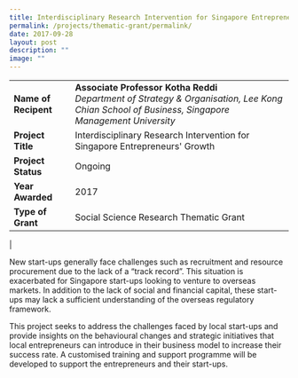 ```yaml
---
title: Interdisciplinary Research Intervention for Singapore Entrepreneurs' Growth
permalink: /projects/thematic-grant/permalink/
date: 2017-09-28
layout: post
description: ""
image: ""
---
```

|  |  |
|---|---|
| **Name of Recipent** | **Associate Professor Kotha Reddi**<br>_Department of Strategy & Organisation, Lee Kong Chian School of Business, Singapore Management University_ |
| **Project Title** | Interdisciplinary Research Intervention for Singapore Entrepreneurs' Growth |
| **Project Status** | Ongoing |
| **Year Awarded** | 2017 |
| **Type of Grant** | Social Science Research Thematic Grant|
|

New start-ups generally face challenges such as recruitment and resource procurement due to the lack of a “track record”. This situation is exacerbated for Singapore start-ups looking to venture to overseas markets. In addition to the lack of social and financial capital, these start-ups may lack a sufficient understanding of the overseas regulatory framework.

This project seeks to address the challenges faced by local start-ups and provide insights on the behavioural changes and strategic initiatives that local entrepreneurs can introduce in their business model to increase their success rate. A customised training and support programme will be developed to support the entrepreneurs and their start-ups.
